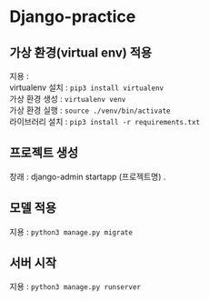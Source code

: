 # Django-practice

## 가상 환경(virtual env) 적용

지용 :  
virtualenv 설치 : `pip3 install virtualenv`  
가상 환경 생성 : `virtualenv venv`  
가상 환경 실행 :  `source ./venv/bin/activate`  
라이브러리 설치 : `pip3 install -r requirements.txt`  
## 프로젝트 생성

  창래 : django-admin startapp (프로젝트명) .
## 모델 적용
  
  지용 : `python3 manage.py migrate`

## 서버 시작

지용 : `python3 manage.py runserver`

#
